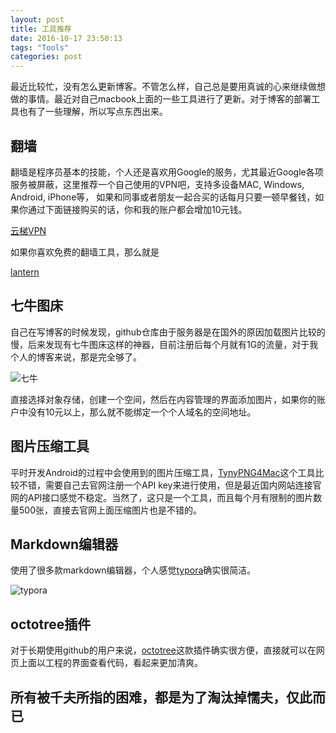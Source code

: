 ```yaml
---
layout: post
title: 工具推荐
date: 2016-10-17 23:50:13
tags: "Tools"
categories: post
---
```


最近比较忙，没有怎么更新博客。不管怎么样，自己总是要用真诚的心来继续做想做的事情。最近对自己macbook上面的一些工具进行了更新。对于博客的部署工具也有了一些理解，所以写点东西出来。<!--more-->



## 翻墙

翻墙是程序员基本的技能，个人还是喜欢用Google的服务，尤其最近Google各项服务被屏蔽，这里推荐一个自己使用的VPN吧，支持多设备MAC, Windows, Android, iPhone等， 如果和同事或者朋友一起合买的话每月只要一顿早餐钱，如果你通过下面链接购买的话，你和我的账户都会增加10元钱。

[云梯VPN](http://beatfw.com/?r=53b8d9f3a5b25d81)

如果你喜欢免费的翻墙工具，那么就是

[lantern](https://github.com/getlantern/lantern)



## 七牛图床

自己在写博客的时候发现，github仓库由于服务器是在国外的原因加载图片比较的慢，后来发现有七牛图床这样的神器，目前注册后每个月就有1G的流量，对于我个人的博客来说，那是完全够了。

![七牛](http://of77q1ocj.bkt.clouddn.com/screenshot.png)

直接选择对象存储，创建一个空间，然后在内容管理的界面添加图片，如果你的账户中没有10元以上，那么就不能绑定一个个人域名的空间地址。

## 图片压缩工具

平时开发Android的过程中会使用到的图片压缩工具，[TynyPNG4Mac](https://github.com/kyleduo/TinyPNG4Mac)这个工具比较不错，需要自己去官网注册一个API key来进行使用，但是最近国内网站连接官网的API接口感觉不稳定。当然了，这只是一个工具，而且每个月有限制的图片数量500张，直接去官网上面压缩图片也是不错的。

## Markdown编辑器

使用了很多款markdown编辑器，个人感觉[typora](https://www.typora.io/)确实很简洁。

![typora](http://of77q1ocj.bkt.clouddn.com/typora1.png)

## octotree插件

对于长期使用github的用户来说，[octotree](https://github.com/buunguyen/octotree)这款插件确实很方便，直接就可以在网页上面以工程的界面查看代码，看起来更加清爽。





## 所有被千夫所指的困难，都是为了淘汰掉懦夫，仅此而已
